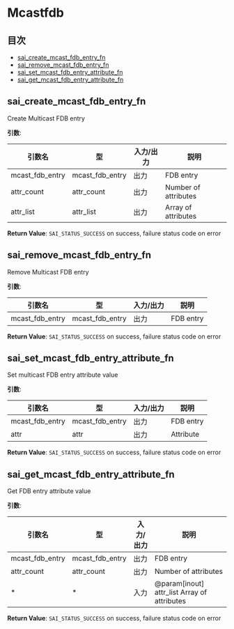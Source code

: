 # Mcastfdb
## 目次

- [sai_create_mcast_fdb_entry_fn](#sai_create_mcast_fdb_entry_fn)
- [sai_remove_mcast_fdb_entry_fn](#sai_remove_mcast_fdb_entry_fn)
- [sai_set_mcast_fdb_entry_attribute_fn](#sai_set_mcast_fdb_entry_attribute_fn)
- [sai_get_mcast_fdb_entry_attribute_fn](#sai_get_mcast_fdb_entry_attribute_fn)



## sai_create_mcast_fdb_entry_fn
Create Multicast FDB entry

**引数**:

| 引数名 | 型 | 入力/出力 | 説明 |
|--------|----------|-----------|------|
| mcast_fdb_entry | mcast_fdb_entry | 出力 | FDB entry |
| attr_count | attr_count | 出力 | Number of attributes |
| attr_list | attr_list | 出力 | Array of attributes |

**Return Value**: `SAI_STATUS_SUCCESS` on success, failure status code on error


## sai_remove_mcast_fdb_entry_fn
Remove Multicast FDB entry

**引数**:

| 引数名 | 型 | 入力/出力 | 説明 |
|--------|----------|-----------|------|
| mcast_fdb_entry | mcast_fdb_entry | 出力 | FDB entry |

**Return Value**: `SAI_STATUS_SUCCESS` on success, failure status code on error


## sai_set_mcast_fdb_entry_attribute_fn
Set multicast FDB entry attribute value

**引数**:

| 引数名 | 型 | 入力/出力 | 説明 |
|--------|----------|-----------|------|
| mcast_fdb_entry | mcast_fdb_entry | 出力 | FDB entry |
| attr | attr | 出力 | Attribute |

**Return Value**: `SAI_STATUS_SUCCESS` on success, failure status code on error


## sai_get_mcast_fdb_entry_attribute_fn
Get FDB entry attribute value

**引数**:

| 引数名 | 型 | 入力/出力 | 説明 |
|--------|----------|-----------|------|
| mcast_fdb_entry | mcast_fdb_entry | 出力 | FDB entry |
| attr_count | attr_count | 出力 | Number of attributes |
| * | * | 入力 | @param[inout] attr_list Array of attributes |

**Return Value**: `SAI_STATUS_SUCCESS` on success, failure status code on error


